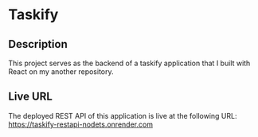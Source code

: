 # Taskify

## Description
This project serves as the backend of a taskify application that I built with React on my another repository.

## Live URL
The deployed REST API of this application is live at the following URL: https://taskify-restapi-nodets.onrender.com
